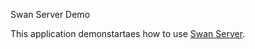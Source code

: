 Swan Server Demo

This application demonstartaes how to use [Swan Server](https://github.com/kleelof/swan-server).
